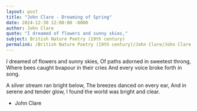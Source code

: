 ```yaml
---
layout: post
title: "John Clare - Dreaming of Spring"
date: 2024-12-30 12:00:00 -0000
author: John Clare
quote: "I dreamed of flowers and sunny skies,"
subject: British Nature Poetry (19th century)
permalink: /British Nature Poetry (19th century)/John Clare/John Clare - Dreaming of Spring
---
```


I dreamed of flowers and sunny skies,
   Of paths adorned in sweetest throng,
Where bees caught bvapour in their cries
   And every voice broke forth in song.

A silver stream ran bright below,
   The breezes danced on every ear,
And in serene and tender glow,
   I found the world was bright and clear.

- John Clare
